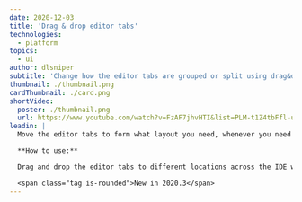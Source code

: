 ```yaml
---
date: 2020-12-03
title: 'Drag & drop editor tabs'
technologies:
  - platform
topics:
  - ui
author: dlsniper
subtitle: 'Change how the editor tabs are grouped or split using drag&drop'
thumbnail: ./thumbnail.png
cardThumbnail: ./card.png
shortVideo:
  poster: ./thumbnail.png
  url: https://www.youtube.com/watch?v=FzAF7jhvHTI&list=PLM-t1Z4tbFfl-umlMg_ND7gW9rGjTDzKt&index=15
leadin: |
  Move the editor tabs to form what layout you need, whenever you need them to.

  **How to use:**

  Drag and drop the editor tabs to different locations across the IDE window. Possible drop locations will be highlighted to assist you in personalizing your IDE.

  <span class="tag is-rounded">New in 2020.3</span>
---
```


